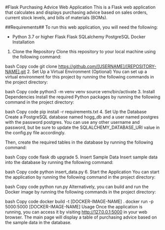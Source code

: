 #Flask Purchasing Advice Web Application
This is a Flask web application that calculates and displays purchasing advice based on sales orders, current stock levels, and bills of materials (BOMs).

##Requirements##
To run this web application, you will need the following:

* Python 3.7 or higher
Flask
Flask SQLalchemy
PostgreSQL
Docker
Installation
1. Clone the Repository
Clone this repository to your local machine using the following command:

bash
Copy code
git clone https://github.com/[USERNAME]/[REPOSITORY-NAME].git
2. Set Up a Virtual Environment (Optional)
You can set up a virtual environment for this project by running the following commands in the project directory:

bash
Copy code
python3 -m venv venv
source venv/bin/activate
3. Install Dependencies
Install the required Python packages by running the following command in the project directory:

bash
Copy code
pip install -r requirements.txt
4. Set Up the Database
Create a PostgreSQL database named hogg_db and a user named postgres with the password postgres. You can use any other username and password, but be sure to update the SQLALCHEMY_DATABASE_URI value in the config.py file accordingly.

Then, create the required tables in the database by running the following command:

bash
Copy code
flask db upgrade
5. Insert Sample Data
Insert sample data into the database by running the following command:

bash
Copy code
python insert_data.py
6. Start the Application
You can start the application by running the following command in the project directory:

bash
Copy code
python run.py
Alternatively, you can build and run the Docker image by running the following commands in the project directory:

bash
Copy code
docker build -t [DOCKER-IMAGE-NAME] .
docker run -p 5000:5000 [DOCKER-IMAGE-NAME]
Usage
Once the application is running, you can access it by visiting http://127.0.0.1:5000 in your web browser. The main page will display a table of purchasing advice based on the sample data in the database.
